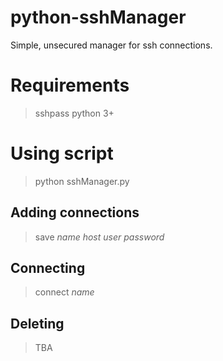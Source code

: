 # python-sshManager
Simple, unsecured manager for ssh connections.

# Requirements
> sshpass
> python 3+

# Using script
> python sshManager.py

## Adding connections
> save *name* *host* *user* *password*

## Connecting
> connect *name*
  
## Deleting
> TBA
